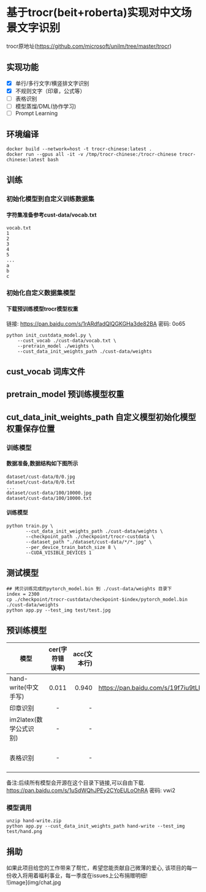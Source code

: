 # 基于trocr(beit+roberta)实现对中文场景文字识别
trocr原地址(https://github.com/microsoft/unilm/tree/master/trocr)
## 实现功能
- [x]  单行/多行文字/横竖排文字识别
- [x]  不规则文字（印章，公式等）
- [ ]  表格识别
- [ ]  模型蒸馏/DML(协作学习)
- [ ]  Prompt Learning
## 环境编译
```
docker build --network=host -t trocr-chinese:latest .
docker run --gpus all -it -v /tmp/trocr-chinese:/trocr-chinese trocr-chinese:latest bash

```
## 训练
### 初始化模型到自定义训练数据集
#### 字符集准备参考cust-data/vocab.txt
```
vocab.txt
1
2
3
4
5
...
a
b
c
```
### 初始化自定义数据集模型
#### 下载预训练模型trocr模型权重
链接: https://pan.baidu.com/s/1rARdfadQlQGKGHa3de82BA  密码: 0o65
```
python init_custdata_model.py \   
    --cust_vocab ./cust-data/vocab.txt \  
    --pretrain_model ./weights \
    --cust_data_init_weights_path ./cust-data/weights
```
## cust_vocab 词库文件   
## pretrain_model 预训练模型权重   
## cut_data_init_weights_path 自定义模型初始化模型权重保存位置   

### 训练模型
#### 数据准备,数据结构如下图所示
```
dataset/cust-data/0/0.jpg
dataset/cust-data/0/0.txt
...
dataset/cust-data/100/10000.jpg
dataset/cust-data/100/10000.txt
```

#### 训练模型
```
python train.py \
       --cut_data_init_weights_path ./cust-data/weights \
       --checkpoint_path ./checkpoint/trocr-custdata \
       --dataset_path "./dataset/cust-data/*/*.jpg" \
       --per_device_train_batch_size 8 \
       --CUDA_VISIBLE_DEVICES 1
```

## 测试模型
```
## 拷贝训练完成的pytorch_model.bin 到 ./cust-data/weights 目录下
index = 2300
cp ./checkpoint/trocr-custdata/checkpoint-$index/pytorch_model.bin ./cust-data/weights
python app.py --test_img test/test.jpg
```

## 预训练模型
| 模型        | cer(字符错误率)           | acc(文本行)  | 下载地址  |训练数据来源 |训练耗时(GPU:3090) | 
| ------------- |:-------------:| -----:|-----:|-----:|-----:|
| hand-write(中文手写)      |0.011 | 0.940 |链接: https://pan.baidu.com/s/19f7iu9tLHkcT_zpi3UfqLQ  密码: punl |https://aistudio.baidu.com/aistudio/datasetdetail/102884/0 |8.5h|
| 印章识别      |- | - |- |- |
| im2latex(数学公式识别)      |- | - |- |https://zenodo.org/record/56198#.YkniL25Bx_S |
| 表格识别      |- | - |- |链接：https://pan.baidu.com/s/1V0NT2XmQDDb0mHQlw7V7_w 提取码：oo4a |

备注:后续所有模型会开源在这个目录下链接,可以自由下载. https://pan.baidu.com/s/1uSdWQhJPEy2CYoEULoOhRA  密码: vwi2
### 模型调用 
```
unzip hand-write.zip 
python app.py --cust_data_init_weights_path hand-write --test_img test/hand.png
```
## 捐助
如果此项目给您的工作带来了帮忙，希望您能贡献自己微薄的爱心,
该项目的每一份收入将用着福利事业，每一季度在issues上公布捐赠明细!   
![image](img/chat.jpg

